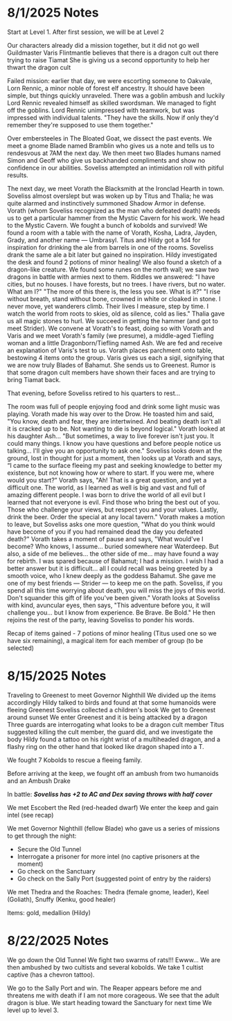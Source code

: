 # 8/1/2025 Notes
Start at Level 1. After first session, we will be at Level 2

Our characters already did a mission together, but it did not go well
Guildmaster Varis Flintmantle believes that there is a dragon cult out there trying to raise Tiamat
She is giving us a second opportunity to help her thwart the dragon cult

Failed mission: earlier that day, we were escorting someone to Oakvale, Lorn Rennic, a minor noble of forest elf ancestry. It should have been simple, but things quickly unraveled. There was a goblin ambush and luckily Lord Rennic revealed himself as skilled swordsman. We managed to fight off the goblins. Lord Rennic unimpressed with teamwork, but was impressed with individual talents. "They have the skills. Now if only they'd remember they're supposed to use them together."

Over embersteeles in The Bloated Goat, we dissect the past events. We meet a gnome Blade named Bramblin who gives us a note and tells us to rendesvous at 7AM the next day. We then meet two Blades humans named Simon and Geoff who give us backhanded compliments and show no confidence in our abilities. Soveliss attempted an intimidation roll with pitiful results.

The next day, we meet Vorath the Blacksmith at the Ironclad Hearth in town. Soveliss almost overslept but was woken up by Titus and Thalia; he was quite alarmed and instinctively summoned Shadow Armor in defense. Vorath (whom Soveliss recognized as the man who defeated death) needs us to get a particular hammer from the Mystic Cavern for his work. We head to the Mystic Cavern. We fought a bunch of kobolds and survived! We found a room with a table with the name of Vorath, Kosha, Ladra, Jayden, Grady, and another name — Umbrasyl. Titus and Hildy got a 1d4 for inspiration for drinking the ale from barrels in one of the rooms. Soveliss drank the same ale a bit later but gained no inspiration. Hildy investigated the desk and found 2 potions of minor healing! We also found a sketch of a dragon-like creature. We found some runes on the north wall; we saw two dragons in battle with armies next to them. Riddles we answered: "I have cities, but no houses. I have forests, but no trees. I have rivers, but no water. What am I?" "The more of this there is, the less you see. What is it?" "I rise without breath, stand without bone, crowned in white or cloaked in stone. I never move, yet wanderers climb. Their lives I measure, step by time. I watch the world from roots to skies, old as silence, cold as lies." Thalia gave us all magic stones to hurl. 
We succeed in getting the hammer (and got to meet Strider). We convene at Vorath's to feast, doing so with Vorath and Varis and we meet Vorath's family (we presume), a middle-aged Tiefling woman and a little Dragonborn/Tiefling named Ash. We are fed and receive an explanation of Varis's test to us. Vorath places parchment onto table, bestowing 4 items onto the group. Varis gives us each a sigil, signifying that we are now truly Blades of Bahamut. She sends us to Greenest. Rumor is that some dragon cult members have shown their faces and are trying to bring Tiamat back.

That evening, before Soveliss retired to his quarters to rest...

The room was full of people enjoying food and drink some light music was playing. Vorath made his way over to the Drow. He toasted him and said, "You know, death and fear, they are intertwined. And beating death isn't all it is cracked up to be. Not wanting to die is beyond logical." Vorath looked at his daughter Ash... "But sometimes, a way to live forever isn't just you. It could many things. I know you have questions and before people notice us talking... I'll give you an opportunity to ask one." Soveliss looks down at the ground, lost in thought for just a moment, then looks up at Vorath and says, “I came to the surface fleeing my past and seeking knowledge to better my existence, but not knowing how or where to start. If you were me, where would you start?” Vorath says, "Ah! That is a great question, and yet a difficult one. The world, as I learned as well is big and vast and full of amazing different people. I was born to drive the world of all evil but I learned that not everyone is evil. Find those who bring the best out of you. Those who challenge your views, but respect you and your values. Lastly, drink the beer. Order the special at any local tavern." Vorath makes a motion to leave, but Soveliss asks one more question, "What do you think would have become of you if you had remained dead the day you defeated death?" Vorath takes a moment of pause and says, "What would've I become? Who knows, I assume... buried somewhere near Waterdeep. But also, a side of me believes... the other side of me... may have found a way for rebirth. I was spared because of Bahamut; I had a mission. I wish I had a better answer but it is difficult... all I could recall was being greeted by a smooth voice, who I knew deeply as the goddess Bahamut. She gave me one of my best friends — Strider — to keep me on the path. Soveliss, if you spend all this time worrying about death, you will miss the joys of this world. Don't squander this gift of life you've been given." Vorath looks at Soveliss with kind, avuncular eyes, then says, "This adventure before you, it will challenge you... but I know from experience. Be Brave. Be Bold." He then rejoins the rest of the party, leaving Soveliss to ponder his words.

Recap of items gained - 7 potions of minor healing (Titus used one so we have six remaining), a magical item for each member of group (to be selected)



# 8/15/2025 Notes
Traveling to Greenest to meet Governor Nighthill
We divided up the items accordingly
Hildy talked to birds and found at that some humanoids were fleeing Greenest
Soveliss collected a children's book
We get to Greenest around sunset
We enter Greenest and it is being attacked by a dragon
Three guards are interrogating what looks to be a dragon cult member
Titus suggested killing the cult member, the guard did, and we investigate the body
Hildy found a tattoo on his right wrist of a multiheaded dragon, and a flashy ring on the other hand that looked like dragon shaped into a T.

We fought 7 Kobolds to rescue a fleeing family.

Before arriving at the keep, we fought off an ambush from two humanoids and an Ambush Drake

In battle:
***Soveliss has +2 to AC and Dex saving throws with half cover***

We met Escobert the Red (red-headed dwarf)
We enter the keep and gain intel (see recap)

We met Governor Nighthill (fellow Blade) who gave us a series of missions to get through the night:
- Secure the Old Tunnel
- Interrogate a prisoner for more intel (no captive prisoners at the moment)
- Go check on the Sanctuary
- Go check on the Sally Port (suggested point of entry by the raiders)

We met Thedra and the Roaches: Thedra (female gnome, leader), Keel (Goliath), Snuffy (Kenku, good healer)

Items: gold, medallion (Hildy)



# 8/22/2025 Notes
We go down the Old Tunnel
We fight two swarms of rats!!! Ewww...
We are then ambushed by two cultists and several kobolds. We take 1 cultist captive (has a chevron tattoo).

We go to the Sally Port and win.
The Reaper appears before me and threatens me with death if I am not more corageous. 
We see that the adult dragon is blue.
We start heading toward the Sanctuary for next time
We level up to level 3.

